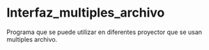 # Interfaz_multiples_archivo
Programa que se puede utilizar en diferentes proyector que se usan multiples archivo.
